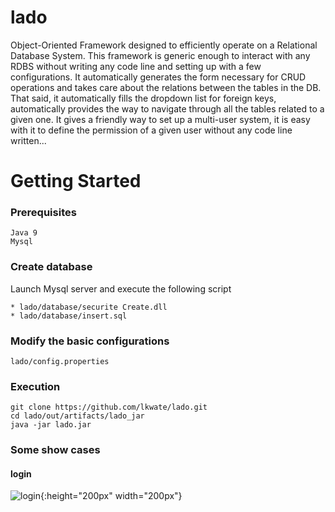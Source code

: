 # lado
Object-Oriented Framework designed to efficiently operate on a Relational Database System. This framework is generic enough to interact with any RDBS without writing any code line and setting up with a few configurations. It automatically generates the form necessary for CRUD operations and takes care about the relations between the tables in the DB. That said, it automatically fills the dropdown list for foreign keys, automatically provides the way to navigate through all the tables related to a given one. It gives a friendly way to set up a multi-user system, it is easy with it to define the permission of a given user without any code line written...

# Getting Started
### Prerequisites
```
Java 9
Mysql 
```
### Create database
Launch Mysql server and execute the following script
```
* lado/database/securite Create.dll
* lado/database/insert.sql
```

### Modify the basic configurations
```
lado/config.properties
```
### Execution
```
git clone https://github.com/lkwate/lado.git
cd lado/out/artifacts/lado_jar
java -jar lado.jar
```

### Some show cases
#### login
![login](https://github.com/lkwate/lado/blob/master/images/login-image.png){:height="200px" width="200px"}
